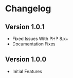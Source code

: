 # Changelog

## Version 1.0.1
- Fixed Issues With PHP 8.x+
- Documentation Fixes

## Version 1.0.0
- Initial Features

